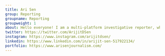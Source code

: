 ```yaml
---
title: Ari Sen
group: Reporting
groupname: Reporting
groupweight: 1
about: Hello everyone! I am a multi-platform investigative reporter, who has reported for the Asheville Citizen-Times, Our Chatham, UNC FactCheck, Lead Stories and the NBC News investigative unit,. When I'm not working on stories, you can catch me playing the clarinet in UNC's wind ensemble and pep band.
twitter: https://twitter.com/ArijitDSen
instagram: https://www.instagram.com/arijitdsen/
linkedin: https://www.linkedin.com/in/arijit-sen-517922134/
portfolio: https://www.arisenjournalism.com/
---
```

